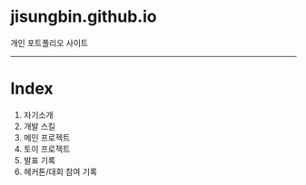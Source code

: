 # jisungbin.github.io

개인 포트폴리오 사이트

---

# Index

1. 자기소개
2. 개발 스킬
3. 메인 프로젝트
4. 토이 프로젝트
5. 발표 기록
6. 헤커톤/대회 참여 기록
